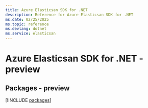 ```yaml
---
title: Azure Elasticsan SDK for .NET
description: Reference for Azure Elasticsan SDK for .NET
ms.date: 02/25/2025
ms.topic: reference
ms.devlang: dotnet
ms.service: elasticsan
---
```

# Azure Elasticsan SDK for .NET - preview
## Packages - preview
[!INCLUDE [packages](elasticsan-index.md)]